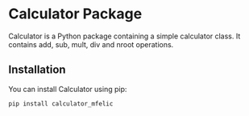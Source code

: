 # Calculator Package

Calculator is a Python package containing a simple calculator class. It contains add, sub, mult, div and nroot operations.

## Installation

You can install Calculator using pip:

```bash
pip install calculator_mfelic
